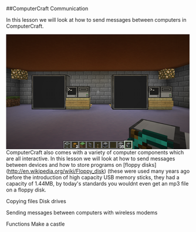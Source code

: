 ##ComputerCraft Communication

In this lesson we will look at how to send messages between computers in ComputerCraft.

<a href="Comms"><img src="https://github.com/AllenHeard/ComputerCraft/blob/master/Screenshots/Lesson%206%20Images/Comms.png" align="left" height="313" width="500" ></a><br><br><br><br><br><br><br><br><br><br><br><br><br>

ComputerCraft also comes with a variety of computer components which are all interactive. In this lesson we will look at how to send messages between devices and how to store programs on [floppy disks] (http://en.wikipedia.org/wiki/Floppy_disk) (these were used many years ago before the introduction of high capacity USB memory sticks, they had a capacity of 1.44MB, by today's standards you wouldnt even get an mp3 file on a floppy disk.



Copying files
Disk drives

Sending messages between computers with wireless modems

Functions
Make a castle
